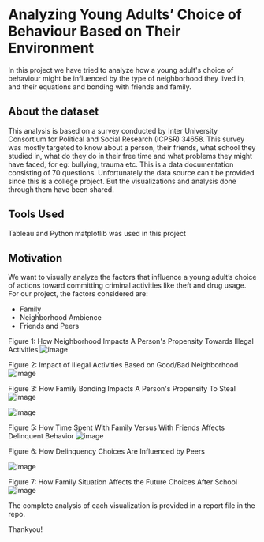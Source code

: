 # Analyzing Young Adults’ Choice of Behaviour Based on Their Environment

In this project we have tried to analyze how a young adult's choice of behaviour might be influenced by the type of neighborhood they lived in, and their equations and bonding with friends and family.

## About the dataset
This analysis is based on a survey conducted by Inter University Consortium for Political and Social Research (ICPSR) 34658. This survey was mostly targeted to know about a person, their friends, what school they studied in, what do they do in their free time and what problems they might have faced, for eg: bullying, trauma etc. This is a data documentation consisting of 70 questions. Unfortunately the data source can't be provided since this is a college project. But the visualizations and analysis done through them have been shared.

## Tools Used
Tableau and Python matplotlib was used in this project

## Motivation
We want to visually analyze the factors that influence a young adult’s choice of actions toward committing criminal activities like theft and drug usage.
For our project, the factors considered are:
- Family
- Neighborhood Ambience
- Friends and Peers  

Figure 1: How Neighborhood Impacts A Person's Propensity Towards Illegal Activities
![image](https://user-images.githubusercontent.com/38915458/209043542-476eb0f9-092e-4c33-9843-6a2da47d5cca.png)

Figure 2: Impact of Illegal Activities Based on Good/Bad Neighborhood
![image](https://user-images.githubusercontent.com/38915458/209043489-fb8f0aef-3679-4822-b9b7-9897861def57.png)

Figure 3: How Family Bonding Impacts A Person's Propensity To Steal
![image](https://user-images.githubusercontent.com/38915458/209043664-310bb720-a041-4675-95e3-7e01ba0ef6e3.png)

![image](https://user-images.githubusercontent.com/38915458/209043694-843f9103-7d4e-40e2-a241-ba402bb18289.png)

Figure 5: How Time Spent With Family Versus With Friends Affects Delinquent Behavior
![image](https://user-images.githubusercontent.com/38915458/209043974-b97107c7-c6a0-444d-98a8-fcd2f6930bac.png)

Figure 6: How Delinquency Choices Are Influenced by Peers

![image](https://user-images.githubusercontent.com/38915458/209044132-9bf2d294-be85-4cec-b276-e1900ce52a19.png)

Figure 7: How Family Situation Affects the Future Choices After School 
![image](https://user-images.githubusercontent.com/38915458/209044187-4e0013f8-fefb-46d6-9344-6a07e88a72c7.png)

The complete analysis of each visualization is provided in a report file in the repo.

Thankyou!
